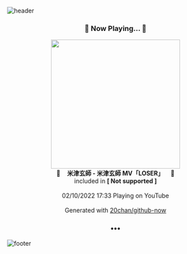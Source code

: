![header](https://capsule-render.vercel.app/api?type=wave&height=170&section=header&text=Hi.%20I'm%20SHIFT&fontColor=090707&fontAlignX=45&fontAlignY=65&fontSize=100)

<h3 align="center">🎵 Now Playing... 🎵</h3>
<p align="center">
  <a href="https://www.youtube.com/channel/UCUCeZaZeJbEYAAzvMgrKOPQ">
    <img width="300" src="https://yt3.ggpht.com/ytc/AKedOLTwrIuQYzPeYA69SqG6Vga3NJNV2w7A_dw6qU-wbA=s48-c-k-c0x00ffffff-no-rj-mo">
  </a>
  <br>
  🎵&nbsp&nbsp&nbsp <b>米津玄師 - 米津玄師 MV「LOSER」</b> &nbsp&nbsp&nbsp🎵
  <br>
  included in <b>[ Not supported ]</b>
  
  <br />
  <br />
  02/10/2022 17:33 Playing on YouTube
  <br />
  <br />
  Generated with <a href="https://github.com/20chan/github-now">20chan/github-now</a>
</p>

<h3 align="center">•••</h3>

![footer](https://capsule-render.vercel.app/api?type=wave&height=150&section=footer)
